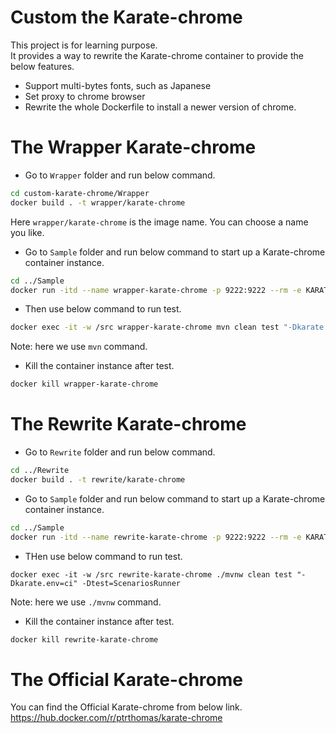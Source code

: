 
# Custom the Karate-chrome
This project is for learning purpose.   
It provides a way to rewrite the Karate-chrome container to provide the below features.
- Support multi-bytes fonts, such as Japanese
- Set proxy to chrome browser
- Rewrite the whole Dockerfile to install a newer version of chrome.

# The Wrapper Karate-chrome
- Go to `Wrapper` folder and run below command.
```bash
cd custom-karate-chrome/Wrapper
docker build . -t wrapper/karate-chrome
```
Here `wrapper/karate-chrome` is the image name. You can choose a name you like.

- Go to `Sample` folder and run below command to start up a Karate-chrome container instance.
```bash
cd ../Sample
docker run -itd --name wrapper-karate-chrome -p 9222:9222 --rm -e KARATE_SOCAT_START=true --cap-add=SYS_ADMIN -v ${PWD}:/src wrapper/karate-chrome
```

- Then use below command to run test.
```bash
docker exec -it -w /src wrapper-karate-chrome mvn clean test "-Dkarate.env=ci" -Dtest=ScenariosRunner
```
Note: here we use `mvn` command.

- Kill the container instance after test.
```bash
docker kill wrapper-karate-chrome
```

# The Rewrite Karate-chrome
- Go to `Rewrite` folder and run below command.
```bash
cd ../Rewrite
docker build . -t rewrite/karate-chrome
```

- Go to `Sample` folder and run below command to start up a Karate-chrome container instance.
```bash
cd ../Sample
docker run -itd --name rewrite-karate-chrome -p 9222:9222 --rm -e KARATE_SOCAT_START=true --cap-add=SYS_ADMIN -v ${PWD}:/src rewrite/karate-chrome
```

- THen use below command to run test.
```
docker exec -it -w /src rewrite-karate-chrome ./mvnw clean test "-Dkarate.env=ci" -Dtest=ScenariosRunner
```
Note: here we use `./mvnw` command.

- Kill the container instance after test.
```bash
docker kill rewrite-karate-chrome
```

# The Official Karate-chrome
You can find the Official Karate-chrome from below link.
https://hub.docker.com/r/ptrthomas/karate-chrome
